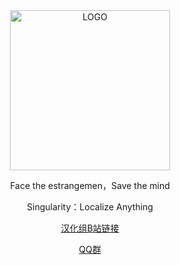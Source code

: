 <div align="center">

<img alt="LOGO" src="https://avatars.githubusercontent.com/u/129521269" width="256" height="256" />
   
Face the estrangemen，Save the mind

Singularity：Localize Anything
  
<a href="https://space.bilibili.com/1247764479">汉化组B站链接</a>
  
<a href="https://jq.qq.com/?_wv=1027&k=5NE6Kvg2">QQ群</a>
</div>
